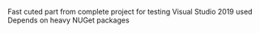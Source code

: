 Fast cuted part from complete project for testing
Visual Studio 2019 used
Depends on heavy NUGet packages